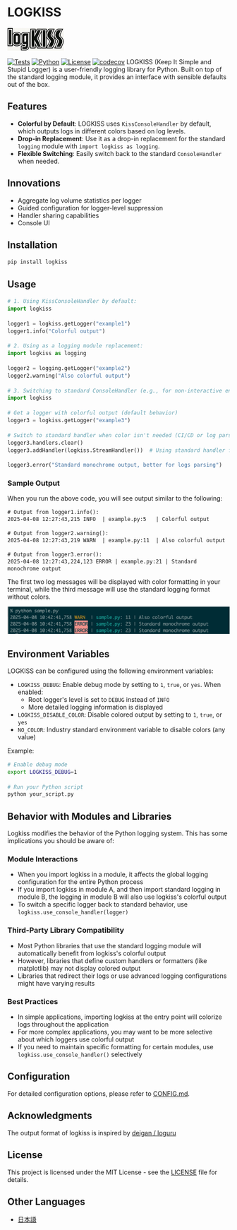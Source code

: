 # LOGKISS

![LOGKISS](docs/logkiss-logo-tiny.png)

[![Tests](https://github.com/tkykszk/logkiss/actions/workflows/test.yml/badge.svg)](https://github.com/tkykszk/logkiss/actions/workflows/test.yml) [![Python](https://img.shields.io/badge/python-3.7%20%7C%203.8%20%7C%203.9%20%7C%203.10%20%7C%203.11%20%7C%203.12-blue)](https://www.python.org/) [![License](https://img.shields.io/badge/License-MIT-blue.svg)](https://opensource.org/licenses/MIT) [![codecov](https://codecov.io/gh/tkykszk/logkiss/branch/main/graph/badge.svg)](https://codecov.io/gh/tkykszk/logkiss)
LOGKISS (Keep It Simple and Stupid Logger) is a user-friendly logging library for Python.
Built on top of the standard logging module, it provides an interface with sensible defaults out of the box.

## Features

- **Colorful by Default**: LOGKISS uses `KissConsoleHandler` by default, which outputs logs in different colors based on log levels.
- **Drop-in Replacement**: Use it as a drop-in replacement for the standard `logging` module with `import logkiss as logging`.
- **Flexible Switching**: Easily switch back to the standard `ConsoleHandler` when needed.

## Innovations

- Aggregate log volume statistics per logger
- Guided configuration for logger-level suppression
- Handler sharing capabilities
- Console UI

## Installation

```bash
pip install logkiss
```

## Usage

```python
# 1. Using KissConsoleHandler by default:
import logkiss

logger1 = logkiss.getLogger("example1")
logger1.info("Colorful output")

# 2. Using as a logging module replacement:
import logkiss as logging

logger2 = logging.getLogger("example2")
logger2.warning("Also colorful output")

# 3. Switching to standard ConsoleHandler (e.g., for non-interactive environments):
import logkiss

# Get a logger with colorful output (default behavior)
logger3 = logkiss.getLogger("example3")

# Switch to standard handler when color isn't needed (CI/CD or log parsing)
logger3.handlers.clear()
logger3.addHandler(logkiss.StreamHandler())  # Using standard handler from logkiss

logger3.error("Standard monochrome output, better for logs parsing")
```

### Sample Output

When you run the above code, you will see output similar to the following:

```text
# Output from logger1.info():
2025-04-08 12:27:43,215 INFO  | example.py:5   | Colorful output

# Output from logger2.warning():
2025-04-08 12:27:43,219 WARN  | example.py:11  | Also colorful output

# Output from logger3.error():
2025-04-08 12:27:43,224,123 ERROR | example.py:21 | Standard monochrome output
```

The first two log messages will be displayed with color formatting in your terminal, while the third message will use the standard logging format without colors.

![logkiss-terminal-demo](docs/logkiss-terminal-demo.png)

## Environment Variables

LOGKISS can be configured using the following environment variables:

- `LOGKISS_DEBUG`: Enable debug mode by setting to `1`, `true`, or `yes`. When enabled:
  - Root logger's level is set to `DEBUG` instead of `INFO`
  - More detailed logging information is displayed
- `LOGKISS_DISABLE_COLOR`: Disable colored output by setting to `1`, `true`, or `yes`
- `NO_COLOR`: Industry standard environment variable to disable colors (any value)

Example:

```bash
# Enable debug mode
export LOGKISS_DEBUG=1

# Run your Python script
python your_script.py
```

## Behavior with Modules and Libraries

Logkiss modifies the behavior of the Python logging system. This has some implications you should be aware of:

### Module Interactions

- When you import logkiss in a module, it affects the global logging configuration for the entire Python process
- If you import logkiss in module A, and then import standard logging in module B, the logging in module B will also use logkiss's colorful output
- To switch a specific logger back to standard behavior, use `logkiss.use_console_handler(logger)`

### Third-Party Library Compatibility

- Most Python libraries that use the standard logging module will automatically benefit from logkiss's colorful output
- However, libraries that define custom handlers or formatters (like matplotlib) may not display colored output
- Libraries that redirect their logs or use advanced logging configurations might have varying results

### Best Practices

- In simple applications, importing logkiss at the entry point will colorize logs throughout the application
- For more complex applications, you may want to be more selective about which loggers use colorful output
- If you need to maintain specific formatting for certain modules, use `logkiss.use_console_handler()` selectively

## Configuration

For detailed configuration options, please refer to [CONFIG.md](CONFIG.md).

## Acknowledgments

The output format of logkiss is inspired by [deigan / loguru](https://github.com/Delgan/loguru)

## License

This project is licensed under the MIT License - see the [LICENSE](LICENSE) file for details.

## Other Languages

- [日本語](README_JAPANESE.md)
